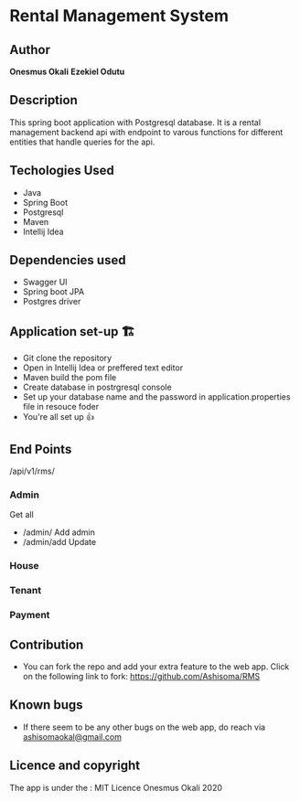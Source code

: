 # Rental Management System


## Author
**Onesmus Okali**
**Ezekiel Odutu**

## Description
This spring boot application with Postgresql database. It is a rental management backend api with endpoint to varous functions for different entities that handle queries for the api.

## Techologies Used
- Java
- Spring Boot
- Postgresql
- Maven
- Intellij Idea

## Dependencies used
- Swagger UI
- Spring boot JPA
- Postgres driver

## Application set-up 🏗️
<!-- to be added -->
- Git clone the repository
- Open in Intellij Idea or preffered text editor
- Maven build the pom file
- Create database in postrgresql console 
- Set up your database name and the password in application.properties file in resouce foder
- You're all set up 👍

## End Points
  /api/v1/rms/

 ### Admin
Get all
-    /admin/
Add admin
-   /admin/add
    Update
    


 ### House
 ### Tenant
 ### Payment

## Contribution
- You can fork the repo and add your extra feature to the web app. Click on the following link to fork:
  https://github.com/Ashisoma/RMS
  
## Known bugs
- If there seem to be any other bugs on the web app, do reach via ashisomaokal@gmail.com

## Licence and copyright 
The app is under the :
   MIT Licence Onesmus Okali 2020
